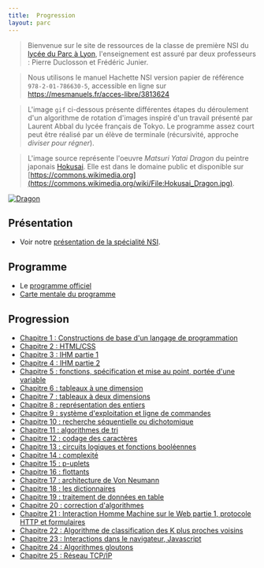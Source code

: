 ```yaml
---
title:  Progression
layout: parc
---
```



> Bienvenue sur le site de ressources de la classe de première NSI du [lycée du Parc à Lyon](https://lyceeduparc.fr/ldp/), l'enseignement est assuré par deux professeurs : Pierre Duclosson et Frédéric Junier.

> Nous utilisons le manuel Hachette NSI version papier  de référence `978-2-01-786630-5`, accessible en ligne sur <https://mesmanuels.fr/acces-libre/3813624>

>L'image `gif` ci-dessous présente  différentes étapes du déroulement d'un algorithme de rotation d'images inspiré d'un travail présenté par Laurent Abbal du lycée français de Tokyo. Le  programme assez court peut être réalisé par un élève  de terminale (récursivité, approche _diviser pour régner_).

>L'image source représente l'oeuvre _Matsuri Yatai Dragon_ du peintre japonais [Hokusai](https://en.wikipedia.org/wiki/en:Hokusai). Elle est dans le domaine public et disponible sur [https://commons.wikimedia.org](https://commons.wikimedia.org/wiki/File:Hokusai_Dragon.jpg).

[![Dragon](assets/rotation-dragon-2.gif "dragon-hokusai")](https://commons.wikimedia.org/wiki/File:Hokusai_Dragon.jpg)


## Présentation

* Voir notre [présentation de la spécialité NSI](presentation_parc_2021/presentation_spe_nsi.html).

## Programme 

* Le  [programme officiel](Programme/PPL18_Numerique-sciences-informatiques_SPE_1eGen_1025707.pdf)
* [Carte mentale du programme](Programme/PremièreNSI.jpg)



## Progression


* [Chapitre 1 : Constructions de base d'un langage de programmation](chapitre1.md)
* [Chapitre 2 : HTML/CSS](chapitre2.md)
* [Chapitre 3 : IHM partie 1](chapitre3.md) 
* [Chapitre 4 : IHM partie 2](chapitre4.md) 
* [Chapitre 5 : fonctions, spécification et mise au point, portée d'une variable](chapitre5.md)
* [Chapitre 6 : tableaux à une dimension](chapitre6.md)
* [Chapitre 7 : tableaux à deux dimensions](chapitre7.md)
* [Chapitre 8 : représentation des entiers](chapitre8.md)
* [Chapitre 9 : système d'exploitation et ligne de commandes](chapitre9.md)
* [Chapitre 10 : recherche séquentielle ou dichotomique](chapitre10.md)
* [Chapitre 11 : algorithmes de tri](chapitre11.md)
* [Chapitre 12 : codage des caractères](chapitre12.md)
* [Chapitre 13 : circuits logiques et fonctions booléennes](chapitre13.md)
* [Chapitre 14 : complexité](chapitre14.md)
* [Chapitre 15 : p-uplets](chapitre15.md)
* [Chapitre 16 : flottants](chapitre16.md)
* [Chapitre 17 : architecture de Von Neumann](chapitre17.md)
* [Chapitre 18 : les dictionnaires](chapitre18.md)
* [Chapitre 19 : traitement de données en table](chapitre19.md)
* [Chapitre 20 : correction d'algorithmes](chapitre20.md)
* [Chapitre 21 : Interaction Homme Machine sur le Web partie 1, protocole HTTP et formulaires](chapitre21.md)
* [Chapitre 22 : Algorithme de classification des K plus proches voisins](chapitre22.md)  
* [Chapitre 23 : Interactions dans le navigateur, Javascript](chapitre23.md)  
* [Chapitre 24 : Algorithmes gloutons](chapitre24.md)  
* [Chapitre 25 : Réseau TCP/IP](chapitre25.md)  
